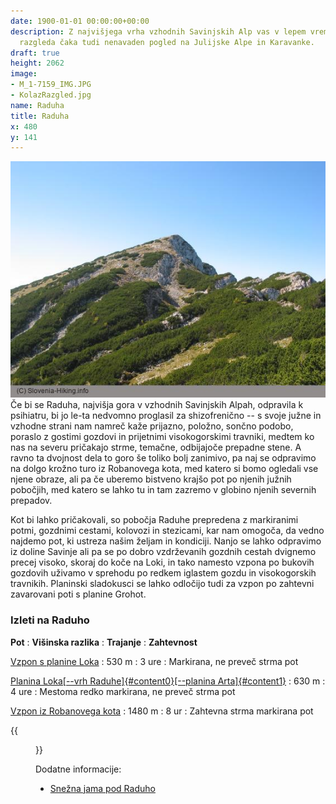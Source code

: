 ```yaml
---
date: 1900-01-01 00:00:00+00:00
description: Z najvišjega vrha vzhodnih Savinjskih Alp vas v lepem vremenu poleg čudovitega
  razgleda čaka tudi nenavaden pogled na Julijske Alpe in Karavanke.
draft: true
height: 2062
image:
- M_1-7159_IMG.JPG
- KolazRazgled.jpg
name: Raduha
title: Raduha
x: 480
y: 141
---
```

![](M_1-7159_IMG.JPG)Če bi se Raduha, najvišja gora v vzhodnih Savinjskih Alpah, odpravila k psihiatru, bi jo le-ta nedvomno proglasil za shizofrenično -- s svoje južne in vzhodne strani nam namreč kaže prijazno, položno, sončno podobo, poraslo z gostimi gozdovi in prijetnimi visokogorskimi travniki, medtem ko nas na severu pričakajo strme, temačne, odbijajoče prepadne stene. A ravno ta dvojnost dela to goro še toliko bolj zanimivo, pa naj se odpravimo na dolgo krožno turo iz Robanovega kota, med katero si bomo ogledali vse njene obraze, ali pa če uberemo bistveno krajšo pot po njenih južnih pobočjih, med katero se lahko tu in tam zazremo v globino njenih severnih prepadov.

Kot bi lahko pričakovali, so pobočja Raduhe prepredena z markiranimi potmi, gozdnimi cestami, kolovozi in stezicami, kar nam omogoča, da vedno najdemo pot, ki ustreza našim željam in kondiciji. Nanjo se lahko odpravimo iz doline Savinje ali pa se po dobro vzdrževanih gozdnih cestah dvignemo precej visoko, skoraj do koče na Loki, in tako namesto vzpona po bukovih gozdovih uživamo v sprehodu po redkem iglastem gozdu in visokogorskih travnikih. Planinski sladokusci se lahko odločijo tudi za vzpon po zahtevni zavarovani poti s planine Grohot.

### Izleti na Raduho

**Pot**
:   **Višinska razlika**
:   **Trajanje**
:   **Zahtevnost**

[Vzpon s planine Loka](index.asp?pfx=LK)
:   530 m
:   3 ure
:   Markirana, ne preveč strma pot

[Planina Loka[--vrh Raduhe]{#content0}[--planina Arta]{#content1}](index.asp?pfx=LK)
:   630 m
:   4 ure
:   Mestoma redko markirana, ne preveč strma pot

[Vzpon iz Robanovega kota](index.asp?pfx=RK)
:   1480 m
:   8 ur
:   Zahtevna strma markirana pot

{{<figure src="KolazRazgled.jpg" caption="Razgled z vrha Raduhe">}}

Dodatne informacije:

-   [Snežna jama pod Raduho](http://www.jamarskiklub-crnigaleb.si)

